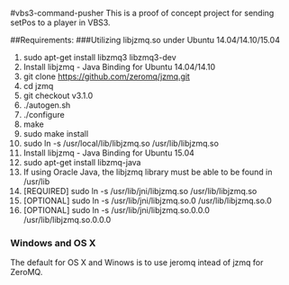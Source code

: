 #vbs3-command-pusher
This is a proof of concept project for sending setPos to a player in VBS3.

##Requirements:
###Utilizing libjzmq.so under Ubuntu 14.04/14.10/15.04
 1. sudo apt-get install libzmq3 libzmq3-dev
 2. Install libjzmq - Java Binding for Ubuntu 14.04/14.10
   1. git clone https://github.com/zeromq/jzmq.git
   2. cd jzmq
   3. git checkout v3.1.0
   4. ./autogen.sh
   5. ./configure
   6. make
   7. sudo make install
   8. sudo ln -s /usr/local/lib/libjzmq.so /usr/lib/libjzmq.so
 3. Install libjzmq - Java Binding for Ubuntu 15.04
   1. sudo apt-get install libzmq-java
   2. If using Oracle Java, the libjzmq library must be able to be found in /usr/lib
   3. [REQUIRED] sudo ln -s /usr/lib/jni/libjzmq.so /usr/lib/libjzmq.so
   4. [OPTIONAL] sudo ln -s /usr/lib/jni/libjzmq.so.0 /usr/lib/libjzmq.so.0
   5. [OPTIONAL] sudo ln -s /usr/lib/jni/libjzmq.so.0.0.0 /usr/lib/libjzmq.so.0.0.0

### Windows and OS X
The default for OS X and Winows is to use jeromq intead of jzmq for ZeroMQ.
